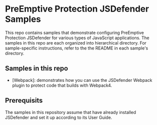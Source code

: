 # PreEmptive Protection JSDefender Samples

This repo contains samples that demonstrate configuring PreEmptive Protection JSDefender for various types of JavaScript applications. The samples in this repo are each organized into hierarchical directory. For sample-specific instructions, refer to the the README in each sample's directory.

## Samples in this repo

- [Webpack]: demonstrates how you can use the JSDefender Webpack plugin to protect code that builds with Webpack4.

## Prerequisits

The samples in this repository assume that have already installed JSDefender and set it up according to its User Guide.